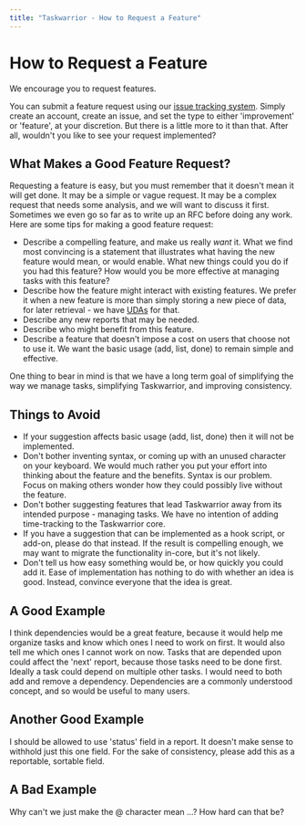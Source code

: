 ```yaml
---
title: "Taskwarrior - How to Request a Feature"
---
```


# How to Request a Feature

We encourage you to request features.

You can submit a feature request using our [issue tracking system](https://github.com/GothenburgBitFactory/taskwarrior/issues).
Simply create an account, create an issue, and set the type to either 'improvement' or 'feature', at your discretion.
But there is a little more to it than that.
After all, wouldn't you like to see your request implemented?

## What Makes a Good Feature Request?

Requesting a feature is easy, but you must remember that it doesn't mean it will get done.
It may be a simple or vague request.
It may be a complex request that needs some analysis, and we will want to discuss it first.
Sometimes we even go so far as to write up an RFC before doing any work.
Here are some tips for making a good feature request:

- Describe a compelling feature, and make us really *want* it.
  What we find most convincing is a statement that illustrates what having the new feature would mean, or would enable.
  What new things could you do if you had this feature?
  How would you be more effective at managing tasks with this feature?
- Describe how the feature might interact with existing features.
  We prefer it when a new feature is more than simply storing a new piece of data, for later retrieval - we have [UDAs](/docs/udas) for that.
- Describe any new reports that may be needed.
- Describe who might benefit from this feature.
- Describe a feature that doesn't impose a cost on users that choose not to use it.
  We want the basic usage (add, list, done) to remain simple and effective.

One thing to bear in mind is that we have a long term goal of simplifying the way we manage tasks, simplifying Taskwarrior, and improving consistency.

## Things to Avoid

- If your suggestion affects basic usage (add, list, done) then it will not be implemented.
- Don't bother inventing syntax, or coming up with an unused character on your keyboard.
  We would much rather you put your effort into thinking about the feature and the benefits.
  Syntax is our problem.
  Focus on making others wonder how they could possibly live without the feature.
- Don't bother suggesting features that lead Taskwarrior away from its intended purpose - managing tasks.
  We have no intention of adding time-tracking to the Taskwarrior core.
- If you have a suggestion that can be implemented as a hook script, or add-on, please do that instead.
  If the result is compelling enough, we may want to migrate the functionality in-core, but it's not likely.
- Don't tell us how easy something would be, or how quickly you could add it.
  Ease of implementation has nothing to do with whether an idea is good.
  Instead, convince everyone that the idea is great.

## A Good Example

I think dependencies would be a great feature, because it would help me organize tasks and know which ones I need to work on first.
It would also tell me which ones I cannot work on now.
Tasks that are depended upon could affect the 'next' report, because those tasks need to be done first.
Ideally a task could depend on multiple other tasks.
I would need to both add and remove a dependency.
Dependencies are a commonly understood concept, and so would be useful to many users.

## Another Good Example

I should be allowed to use 'status' field in a report.
It doesn't make sense to withhold just this one field.
For the sake of consistency, please add this as a reportable, sortable field.

## A Bad Example

Why can't we just make the @ character mean ...?
How hard can that be?
